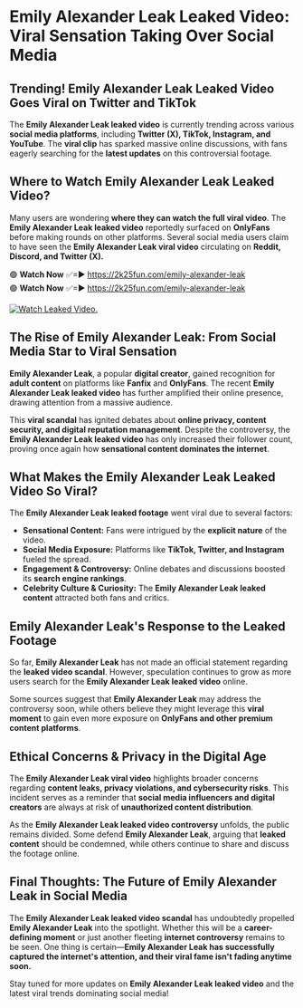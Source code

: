 # Emily Alexander Leak Leaked Video: Viral Sensation Taking Over Social Media

## **Trending! Emily Alexander Leak Leaked Video Goes Viral on Twitter and TikTok**
The **Emily Alexander Leak leaked video** is currently trending across various **social media platforms**, including **Twitter (X), TikTok, Instagram, and YouTube**. The **viral clip** has sparked massive online discussions, with fans eagerly searching for the **latest updates** on this controversial footage.

## **Where to Watch Emily Alexander Leak Leaked Video?**
Many users are wondering **where they can watch the full viral video**. The **Emily Alexander Leak leaked video** reportedly surfaced on **OnlyFans** before making rounds on other platforms. Several social media users claim to have seen the **Emily Alexander Leak viral video** circulating on **Reddit, Discord, and Twitter (X).**

🟢 **Watch Now** ✅=► https://2k25fun.com/emily-alexander-leak  
🟢 **Watch Now** ✅=► https://2k25fun.com/emily-alexander-leak  

[![Watch Leaked Video.](https://miro.medium.com/v2/resize:fit:828/format:webp/1*cilzJN44JGOrTw9NJCrNHA.gif "Watch Leaked Video")](https://2k25fun.com/emily-alexander-leak)

## **The Rise of Emily Alexander Leak: From Social Media Star to Viral Sensation**
**Emily Alexander Leak**, a popular **digital creator**, gained recognition for **adult content** on platforms like **Fanfix** and **OnlyFans**. The recent **Emily Alexander Leak leaked video** has further amplified their online presence, drawing attention from a massive audience.

This **viral scandal** has ignited debates about **online privacy, content security, and digital reputation management**. Despite the controversy, the **Emily Alexander Leak leaked video** has only increased their follower count, proving once again how **sensational content dominates the internet**.

## **What Makes the Emily Alexander Leak Leaked Video So Viral?**
The **Emily Alexander Leak leaked footage** went viral due to several factors:
- **Sensational Content:** Fans were intrigued by the **explicit nature** of the video.
- **Social Media Exposure:** Platforms like **TikTok, Twitter, and Instagram** fueled the spread.
- **Engagement & Controversy:** Online debates and discussions boosted its **search engine rankings**.
- **Celebrity Culture & Curiosity:** The **Emily Alexander Leak leaked content** attracted both fans and critics.

## **Emily Alexander Leak's Response to the Leaked Footage**
So far, **Emily Alexander Leak** has not made an official statement regarding the **leaked video scandal**. However, speculation continues to grow as more users search for the **Emily Alexander Leak leaked video** online.

Some sources suggest that **Emily Alexander Leak** may address the controversy soon, while others believe they might leverage this **viral moment** to gain even more exposure on **OnlyFans and other premium content platforms**.

## **Ethical Concerns & Privacy in the Digital Age**
The **Emily Alexander Leak viral video** highlights broader concerns regarding **content leaks, privacy violations, and cybersecurity risks**. This incident serves as a reminder that **social media influencers and digital creators** are always at risk of **unauthorized content distribution**.

As the **Emily Alexander Leak leaked video controversy** unfolds, the public remains divided. Some defend **Emily Alexander Leak**, arguing that **leaked content** should be condemned, while others continue to share and discuss the footage online.

## **Final Thoughts: The Future of Emily Alexander Leak in Social Media**
The **Emily Alexander Leak leaked video scandal** has undoubtedly propelled **Emily Alexander Leak** into the spotlight. Whether this will be a **career-defining moment** or just another fleeting **internet controversy** remains to be seen. One thing is certain—**Emily Alexander Leak has successfully captured the internet's attention, and their viral fame isn't fading anytime soon.**

Stay tuned for more updates on **Emily Alexander Leak leaked video** and the latest viral trends dominating social media!